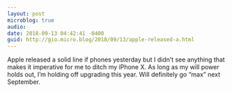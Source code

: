 ```yaml
---
layout: post
microblog: true
audio: 
date: 2018-09-13 04:42:41 -0400
guid: http://gio.micro.blog/2018/09/13/apple-released-a.html
---
```

Apple released a solid line if phones yesterday but I didn’t see anything that makes it imperative for me to ditch my iPhone X. As long as my will power holds out, I’m holding off upgrading this year. Will definitely go “max” next September.
